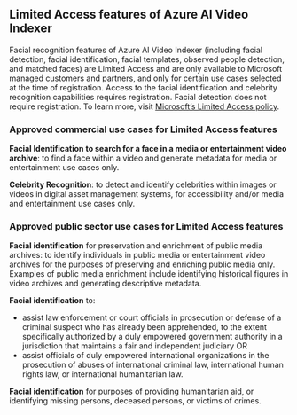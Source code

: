 ## Limited Access features of Azure AI Video Indexer

Facial recognition features of Azure AI Video Indexer (including facial detection, facial identification, facial templates, observed people detection, and matched faces) are Limited Access and are only available to Microsoft managed customers and partners, and only for certain use cases selected at the time of registration. Access to the facial identification and celebrity recognition capabilities requires registration. Facial detection does not require registration. To learn more, visit [Microsoft’s Limited Access policy](https://aka.ms/limitedaccesscogservices).

### Approved commercial use cases for Limited Access features

**Facial Identification to search for a face in a media or entertainment video archive**: to find a face within a video and generate metadata for media or entertainment use cases only.

**Celebrity Recognition**: to detect and identify celebrities within images or videos in digital asset management systems, for accessibility and/or media and entertainment use cases only.

### Approved public sector use cases for Limited Access features

**Facial identification** for preservation and enrichment of public media archives: to identify individuals in public media or entertainment video archives for the purposes of preserving and enriching public media only. Examples of public media enrichment include identifying historical figures in video archives and generating descriptive metadata.

**Facial identification** to:

- assist law enforcement or court officials in prosecution or defense of a criminal suspect who has already been apprehended, to the extent specifically authorized by a duly empowered government authority in a jurisdiction that maintains a fair and independent judiciary OR
- assist officials of duly empowered international organizations in the prosecution of abuses of international criminal law, international human rights law, or international humanitarian law.

**Facial identification** for purposes of providing humanitarian aid, or identifying missing persons, deceased persons, or victims of crimes.
